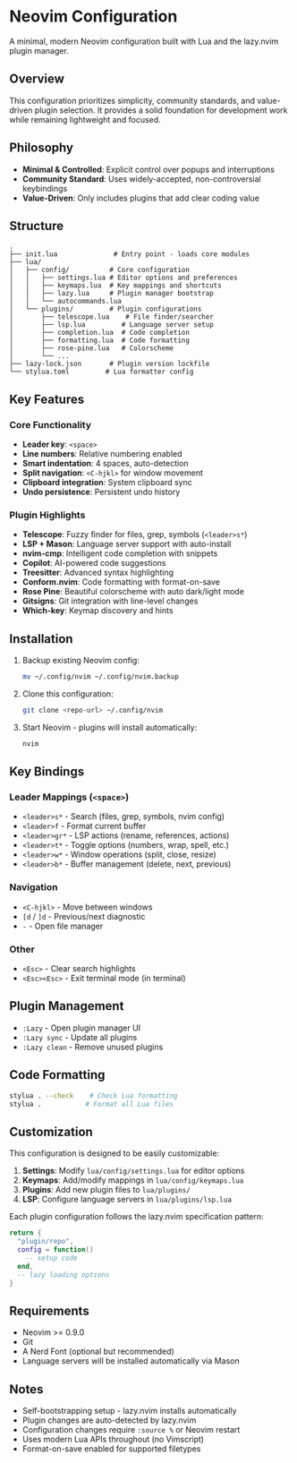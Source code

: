 # Neovim Configuration

A minimal, modern Neovim configuration built with Lua and the lazy.nvim plugin manager.

## Overview

This configuration prioritizes simplicity, community standards, and value-driven plugin selection. It provides a solid foundation for development work while remaining lightweight and focused.

## Philosophy

- **Minimal & Controlled**: Explicit control over popups and interruptions
- **Community Standard**: Uses widely-accepted, non-controversial keybindings
- **Value-Driven**: Only includes plugins that add clear coding value

## Structure

```
.
├── init.lua              # Entry point - loads core modules
├── lua/
│   ├── config/          # Core configuration
│   │   ├── settings.lua # Editor options and preferences
│   │   ├── keymaps.lua  # Key mappings and shortcuts
│   │   ├── lazy.lua     # Plugin manager bootstrap
│   │   └── autocommands.lua
│   └── plugins/         # Plugin configurations
│       ├── telescope.lua    # File finder/searcher
│       ├── lsp.lua         # Language server setup
│       ├── completion.lua  # Code completion
│       ├── formatting.lua  # Code formatting
│       ├── rose-pine.lua   # Colorscheme
│       └── ...
├── lazy-lock.json       # Plugin version lockfile
└── stylua.toml         # Lua formatter config
```

## Key Features

### Core Functionality
- **Leader key**: `<space>`
- **Line numbers**: Relative numbering enabled
- **Smart indentation**: 4 spaces, auto-detection
- **Split navigation**: `<C-hjkl>` for window movement
- **Clipboard integration**: System clipboard sync
- **Undo persistence**: Persistent undo history

### Plugin Highlights
- **Telescope**: Fuzzy finder for files, grep, symbols (`<leader>s*`)
- **LSP + Mason**: Language server support with auto-install
- **nvim-cmp**: Intelligent code completion with snippets
- **Copilot**: AI-powered code suggestions
- **Treesitter**: Advanced syntax highlighting
- **Conform.nvim**: Code formatting with format-on-save
- **Rose Pine**: Beautiful colorscheme with auto dark/light mode
- **Gitsigns**: Git integration with line-level changes
- **Which-key**: Keymap discovery and hints

## Installation

1. Backup existing Neovim config:
   ```bash
   mv ~/.config/nvim ~/.config/nvim.backup
   ```

2. Clone this configuration:
   ```bash
   git clone <repo-url> ~/.config/nvim
   ```

3. Start Neovim - plugins will install automatically:
   ```bash
   nvim
   ```

## Key Bindings

### Leader Mappings (`<space>`)
- `<leader>s*` - Search (files, grep, symbols, nvim config)
- `<leader>f` - Format current buffer
- `<leader>gr*` - LSP actions (rename, references, actions)
- `<leader>t*` - Toggle options (numbers, wrap, spell, etc.)
- `<leader>w*` - Window operations (split, close, resize)
- `<leader>b*` - Buffer management (delete, next, previous)

### Navigation
- `<C-hjkl>` - Move between windows
- `[d` / `]d` - Previous/next diagnostic
- `-` - Open file manager

### Other
- `<Esc>` - Clear search highlights
- `<Esc><Esc>` - Exit terminal mode (in terminal)

## Plugin Management

- `:Lazy` - Open plugin manager UI
- `:Lazy sync` - Update all plugins
- `:Lazy clean` - Remove unused plugins

## Code Formatting

```bash
stylua . --check    # Check Lua formatting
stylua .           # Format all Lua files
```

## Customization

This configuration is designed to be easily customizable:

1. **Settings**: Modify `lua/config/settings.lua` for editor options
2. **Keymaps**: Add/modify mappings in `lua/config/keymaps.lua`
3. **Plugins**: Add new plugin files to `lua/plugins/`
4. **LSP**: Configure language servers in `lua/plugins/lsp.lua`

Each plugin configuration follows the lazy.nvim specification pattern:
```lua
return {
  "plugin/repo",
  config = function()
    -- setup code
  end,
  -- lazy loading options
}
```

## Requirements

- Neovim >= 0.9.0
- Git
- A Nerd Font (optional but recommended)
- Language servers will be installed automatically via Mason

## Notes

- Self-bootstrapping setup - lazy.nvim installs automatically
- Plugin changes are auto-detected by lazy.nvim
- Configuration changes require `:source %` or Neovim restart
- Uses modern Lua APIs throughout (no Vimscript)
- Format-on-save enabled for supported filetypes